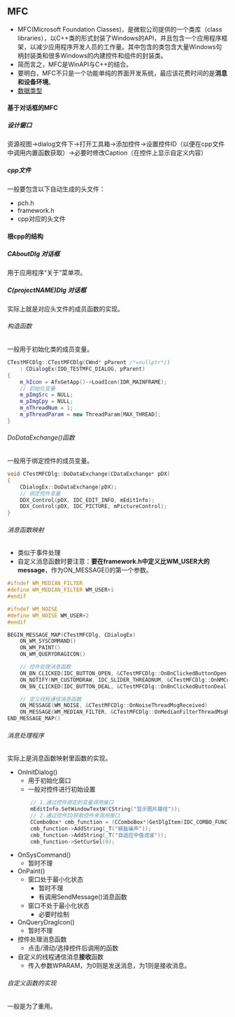 ## MFC
- MFC(Microsoft Foundation Classes)，是微软公司提供的一个类库（class libraries），以C++类的形式封装了Windows的API，并且包含一个应用程序框架，以减少应用程序开发人员的工作量。其中包含的类包含大量Windows句柄封装类和很多Windows的内建控件和组件的封装类。
- 简而言之，MFC是WinAPI与C++的结合。
- 要明白，MFC不只是一个功能单纯的界面开发系统，最应该花费时间的是**消息和设备环境**。
- [数据类型](https://baike.baidu.com/item/MFC/2236974#7)
#### 基于对话框的MFC
##### 设计窗口
资源视图->dialog文件下->打开工具箱->添加控件->设置控件ID（以便在cpp文件中调用内置函数获取）->必要时修改Caption（在控件上显示自定义内容）
##### cpp文件
一般要包含以下自动生成的头文件：
- pch.h
- framework.h
- cpp对应的头文件
#### 根cpp的结构
##### CAboutDlg 对话框
用于应用程序“关于”菜单项。
##### C(projectNAME)Dlg 对话框
实际上就是对应头文件的成员函数的实现。
###### 构造函数
一般用于初始化类的成员变量。
``` C++
CTestMFCDlg::CTestMFCDlg(CWnd* pParent /*=nullptr*/)
	: CDialogEx(IDD_TESTMFC_DIALOG, pParent)
{
	m_hIcon = AfxGetApp()->LoadIcon(IDR_MAINFRAME);
	// 初始化变量
	m_pImgSrc = NULL;
	m_pImgCpy = NULL;
	m_nThreadNum = 1;
	m_pThreadParam = new ThreadParam[MAX_THREAD];
}
```
###### DoDataExchange()函数
一般用于绑定控件的成员变量。
``` C++
void CTestMFCDlg::DoDataExchange(CDataExchange* pDX)
{
	CDialogEx::DoDataExchange(pDX);
    // 绑定控件变量
	DDX_Control(pDX, IDC_EDIT_INFO, mEditInfo);
	DDX_Control(pDX, IDC_PICTURE, mPictureControl);
}
```
###### 消息函数映射
- 类似于事件处理
- 自定义消息函数时要注意：**要在framework.h中定义比WM_USER大的message**，作为ON_MESSAGE()的第一个参数。
``` C++
#ifndef WM_MEDIAN_FILTER
#define WM_MEDIAN_FILTER WM_USER+1
#endif

#ifndef WM_NOISE
#define WM_NOISE WM_USER+2
#endif
```
``` C++
BEGIN_MESSAGE_MAP(CTestMFCDlg, CDialogEx)
	ON_WM_SYSCOMMAND()
	ON_WM_PAINT()
	ON_WM_QUERYDRAGICON()

	// 控件处理消息函数
	ON_BN_CLICKED(IDC_BUTTON_OPEN, &CTestMFCDlg::OnBnClickedButtonOpen)
	ON_NOTIFY(NM_CUSTOMDRAW, IDC_SLIDER_THREADNUM, &CTestMFCDlg::OnNMCustomdrawSliderThreadnum)
	ON_BN_CLICKED(IDC_BUTTON_DEAL, &CTestMFCDlg::OnBnClickedButtonDeal)

	// 定义线程通信消息函数
	ON_MESSAGE(WM_NOISE, &CTestMFCDlg::OnNoiseThreadMsgReceived)
	ON_MESSAGE(WM_MEDIAN_FILTER, &CTestMFCDlg::OnMedianFilterThreadMsgReceived)
END_MESSAGE_MAP()
```
###### 消息处理程序
实际上是消息函数映射里函数的实现。
- OnInitDialog()
    - 用于初始化窗口
    - 一般对控件进行初始设置
    ``` C++
        // 1.通过控件绑定的变量调用接口
        mEditInfo.SetWindowTextW(CString("显示图片路径"));
        // 2.通过控件ID获取控件来调用接口
	    CComboBox* cmb_function = (CComboBox*)GetDlgItem(IDC_COMBO_FUNCTION);
	    cmb_function->AddString(_T("椒盐噪声"));
	    cmb_function->AddString(_T("自适应中值滤波"));
	    cmb_function->SetCurSel(0);
    ```
- OnSysCommand()
    - 暂时不理
- OnPaint()
    - 窗口处于最小化状态
        - 暂时不理
        - 有调用SendMessage()消息函数
    - 窗口不处于最小化状态
        - 必要时绘制
- OnQueryDragIcon()
    - 暂时不理
- 控件处理消息函数
    - 点击/滑动/选择控件后调用的函数
- 自定义的线程通信消息**接收**函数
    - 传入参数WPARAM，为0则是发送消息，为1则是接收消息。
###### 自定义函数的实现
一般是为了重用。